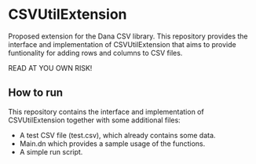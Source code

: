 # CSVUtilExtension

Proposed extension for the Dana CSV library.
This repository provides the interface and implementation of CSVUtilExtension that aims to provide funtionality for adding rows and columns to CSV files.

READ AT YOU OWN RISK!

## How to run

This repository contains the interface and implementation of CSVUtilExtension together with some additional files:
- A test CSV file (test.csv), which already contains some data.
- Main.dn which provides a sample usage of the functions.
- A simple run script.